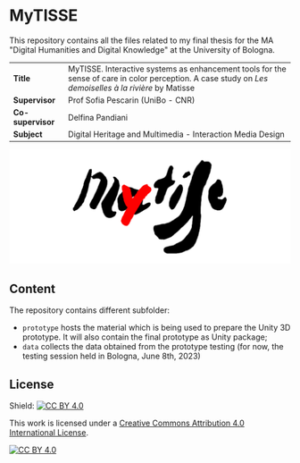 # MyTISSE 

This repository contains all the files related to my final thesis for the MA "Digital Humanities and Digital Knowledge" at the University of Bologna. 

<table>
<tr>
    <td><b>Title</b></td>
    <td>MyTISSE. Interactive systems as enhancement tools for the  sense of care in color perception. A case study on <i>Les demoiselles à la rivière</i> by Matisse</td>
</tr>
<tr>
    <td><b>Supervisor</b></td>
    <td>Prof Sofia Pescarin (UniBo - CNR)</td>
</tr>
<tr>
    <td><b>Co-supervisor</b></td>
    <td>Delfina Pandiani</td>
</tr>
<tr>
    <td><b>Subject</b></td>
    <td>Digital Heritage and Multimedia - Interaction Media Design</td>
</tr>
</table>

<img src="prototype/mytisse_logo.png">

## Content

The repository contains different subfolder:
- `prototype` hosts the material which is being used to prepare the Unity 3D prototype. It will also contain the final prototype as Unity package;
- `data` collects the data obtained from the prototype testing (for now, the testing session held in Bologna, June 8th, 2023)

## License

Shield: [![CC BY 4.0][cc-by-shield]][cc-by]

This work is licensed under a
[Creative Commons Attribution 4.0 International License][cc-by].

[![CC BY 4.0][cc-by-image]][cc-by]

[cc-by]: http://creativecommons.org/licenses/by/4.0/
[cc-by-image]: https://i.creativecommons.org/l/by/4.0/88x31.png
[cc-by-shield]: https://img.shields.io/badge/License-CC%20BY%204.0-lightgrey.svg
